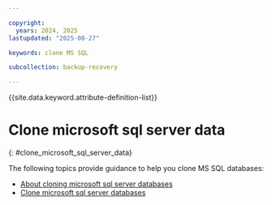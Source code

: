 ```yaml
---

copyright:
  years: 2024, 2025
lastupdated: "2025-08-27"

keywords: clone MS SQL

subcollection: backup-recovery

---
```


{{site.data.keyword.attribute-definition-list}}

# Clone microsoft sql server data
{: #clone_microsoft_sql_server_data}

The following topics provide guidance to help you clone MS SQL databases:

- [About cloning microsoft sql server databases](/docs/backup-recovery?topic=backup-recovery-about_cloning_microsoft_sql_server_databases)
- [Clone microsoft sql server databases](/docs/backup-recovery?topic=backup-recovery-clone_microsoft_sql_server_databases)

